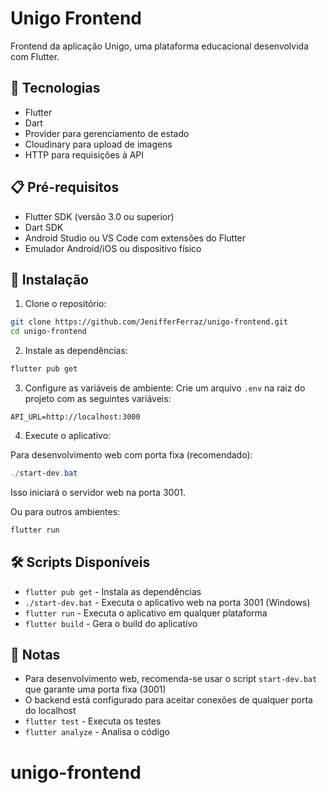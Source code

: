 # Unigo Frontend

Frontend da aplicação Unigo, uma plataforma educacional desenvolvida com Flutter.

## 🚀 Tecnologias

- Flutter
- Dart
- Provider para gerenciamento de estado
- Cloudinary para upload de imagens
- HTTP para requisições à API

## 📋 Pré-requisitos

- Flutter SDK (versão 3.0 ou superior)
- Dart SDK
- Android Studio ou VS Code com extensões do Flutter
- Emulador Android/iOS ou dispositivo físico

## 🔧 Instalação

1. Clone o repositório:
```bash
git clone https://github.com/JenifferFerraz/unigo-frontend.git
cd unigo-frontend
```

2. Instale as dependências:
```bash
flutter pub get
```

3. Configure as variáveis de ambiente:
Crie um arquivo `.env` na raiz do projeto com as seguintes variáveis:
```env
API_URL=http://localhost:3000

```

4. Execute o aplicativo:

Para desenvolvimento web com porta fixa (recomendado):
```powershell
./start-dev.bat
```
Isso iniciará o servidor web na porta 3001.

Ou para outros ambientes:
```bash
flutter run
```

## 🛠️ Scripts Disponíveis

- `flutter pub get` - Instala as dependências
- `./start-dev.bat` - Executa o aplicativo web na porta 3001 (Windows)
- `flutter run` - Executa o aplicativo em qualquer plataforma
- `flutter build` - Gera o build do aplicativo

## 📝 Notas

- Para desenvolvimento web, recomenda-se usar o script `start-dev.bat` que garante uma porta fixa (3001)
- O backend está configurado para aceitar conexões de qualquer porta do localhost
- `flutter test` - Executa os testes
- `flutter analyze` - Analisa o código


# unigo-frontend